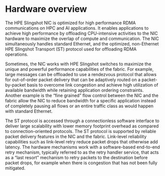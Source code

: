 # Hardware overview

The HPE Slingshot NIC is optimized for high performance RDMA communications on HPC and AI applications.
It enables applications to achieve high performance by offloading CPU-intensive activities to the NIC hardware to maximize the overlap of compute and communication.
The NIC simultaneously handles standard Ethernet, and the optimized, non-Ethernet HPE Slingshot Transport (ST) protocol used for offloading RDMA operations.

Sometimes, the NIC works with HPE Slingshot switches to maximize the unique and powerful performance capabilities of the fabric.
For example, large messages can be offloaded to use a rendezvous protocol that allows for out-of-order packet delivery that can be adaptively routed on a packet-by-packet basis to overcome link congestion and achieve high utilization of available bandwidth while retaining application ordering constraints.
Another example is the “fine grained” flow control between the NIC and the fabric allow the NIC to reduce bandwidth for a specific application instead of completely pausing all flows or an entire traffic class as would happen with standard Ethernet.

The ST protocol is accessed through a connectionless software interface to deliver large scalability with lower memory footprint overhead as compared to connection-oriented protocols. The ST protocol is supported by reliable packet delivery features in the NIC and the fabric.
Link-level reliability capabilities such as link-level retry reduce packet drops that otherwise add latency.
The hardware mechanisms work with a software-based end-to-end retry mechanism, typically referred to as the retry handler service, that acts as a “last resort” mechanism to retry packets to the destination before packet drops, for example when there is congestion that has not been fully mitigated.
